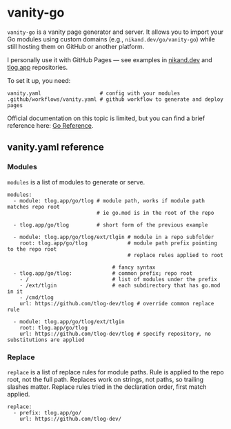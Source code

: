 # vanity-go

`vanity-go` is a vanity page generator and server.
It allows you to import your Go modules using custom domains (e.g., `nikand.dev/go/vanity-go`) while still hosting them on GitHub or another platform.

I personally use it with GitHub Pages — see examples in
[nikand.dev](https://github.com/nikandfor/nikand.dev) and
[tlog.app](https://github.com/tlog-dev/tlog.app) repositories.

To set it up, you need:
```
vanity.yaml                   # config with your modules
.github/workflows/vanity.yaml # github workflow to generate and deploy pages
```
Official documentation on this topic is limited, but you can find a brief reference here: [Go Reference](https://go.dev/ref/mod#vcs-find).

## vanity.yaml reference

### Modules

`modules` is a list of modules to generate or serve.

```
modules:
  - module: tlog.app/go/tlog # module path, works if module path matches repo root
                             # ie go.mod is in the root of the repo

  - tlog.app/go/tlog         # short form of the previous example

  - module: tlog.app/go/tlog/ext/tlgin # module in a repo subfolder
    root: tlog.app/go/tlog             # module path prefix pointing to the repo root
                                       # replace rules applied to root

                                  # fancy syntax
  - tlog.app/go/tlog:             # common prefix; repo root
    - /                           # list of modules under the prefix
    - /ext/tlgin                  # each subdirectory that has go.mod in it
    - /cmd/tlog
    url: https://github.com/tlog-dev/tlog # override common replace rule

  - module: tlog.app/go/tlog/ext/tlgin
    root: tlog.app/go/tlog
    url: https://github.com/tlog-dev/tlog # specify repository, no substitutions are applied
```

### Replace

`replace` is a list of replace rules for module paths.
Rule is applied to the repo root, not the full path.
Replaces work on strings, not paths, so trailing slashes matter.
Replace rules tried in the declaration order, first match applied.

```
replace:
  - prefix: tlog.app/go/
    url: https://github.com/tlog-dev/
```
